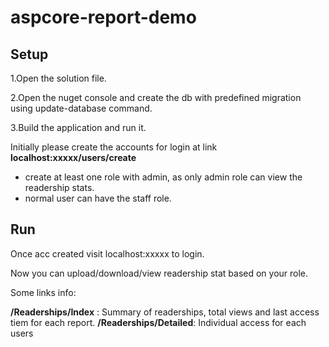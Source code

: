 # aspcore-report-demo

## Setup
1.Open the solution file.

2.Open the nuget console and create the db with predefined migration using update-database command.

3.Build the application and run it.


Initially please create the accounts for login at link **localhost:xxxxx/users/create** 
  - create at least one role with admin, as only admin role can view the readership stats.
  - normal user can have the staff role.
  
## Run  
Once acc created visit localhost:xxxxx to login.

Now you can upload/download/view readership stat based on your role.

 
Some links info:
 
 __/Readerships/Index__ : Summary of readerships, total views and last access tiem for each report.
 __/Readerships/Detailed__: Individual access for each users
 
 


